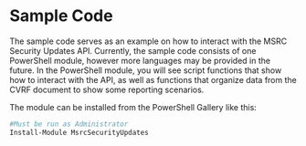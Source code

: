 # Sample Code

The sample code serves as an example on how to interact with the MSRC Security Updates API. Currently, the sample code consists of one PowerShell module, however more languages may be provided in the future. In the PowerShell module, you will see script functions that show how to interact with the API, as well as functions that organize data from the CVRF document to show some reporting scenarios.

The module can be installed from the PowerShell Gallery like this:

```PowerShell
#Must be run as Administrator
Install-Module MsrcSecurityUpdates
